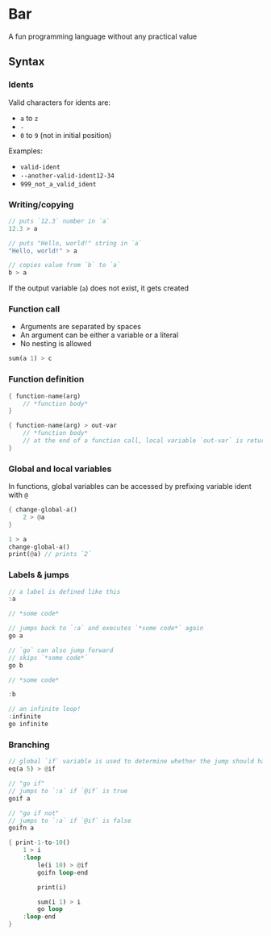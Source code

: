 # Bar

A fun programming language without any practical value

## Syntax

### Idents

Valid characters for idents are:
* `a` to `z`
* `-`
* `0` to `9` (not in initial position)

Examples:
* `valid-ident`
* `--another-valid-ident12-34`
* `999_not_a_valid_ident`

### Writing/copying

```rust
// puts `12.3` number in `a`
12.3 > a

// puts "Hello, world!" string in `a`
"Hello, world!" > a

// copies value from `b` to `a`
b > a
```

If the output variable (`a`) does not exist, it gets created

### Function call

* Arguments are separated by spaces
* An argument can be either a variable or a literal
* No nesting is allowed

```rust
sum(a 1) > c
```

### Function definition

```rust
{ function-name(arg)
    // *function body*
}
```

```rust
{ function-name(arg) > out-var
    // *function body*
    // at the end of a function call, local variable `out-var` is returned
}
```

### Global and local variables

In functions, global variables can be accessed by prefixing variable ident with `@`

```rust
{ change-global-a()
    2 > @a
}

1 > a
change-global-a()
print(@a) // prints `2`
```

### Labels & jumps

```rust
// a label is defined like this
:a

// *some code*

// jumps back to `:a` and executes `*some code*` again
go a
```

```rust
// `go` can also jump forward
// skips `*some code*`
go b

// *some code*

:b
```

```rust
// an infinite loop!
:infinite
go infinite
```

### Branching

```rust
// global `if` variable is used to determine whether the jump should happen
eq(a 5) > @if

// "go if"
// jumps to `:a` if `@if` is true
goif a

// "go if not"
// jumps to `:a` if `@if` is false
goifn a
```

```rust
{ print-1-to-10()
    1 > i
    :loop
        le(i 10) > @if
        goifn loop-end

        print(i)

        sum(i 1) > i
        go loop
    :loop-end
}
```